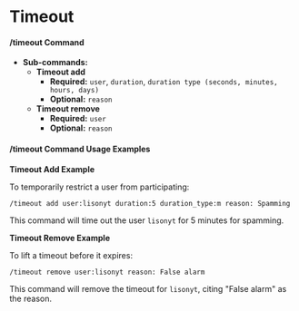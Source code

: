 # Timeout

#### /timeout Command

* **Sub-commands:**
  * **Timeout add**
    * **Required:** `user`, `duration`, `duration type (seconds, minutes, hours, days)`
    * **Optional:** `reason`
  * **Timeout remove**
    * **Required:** `user`
    * **Optional:** `reason`

#### /timeout Command Usage Examples

**Timeout Add Example**

To temporarily restrict a user from participating:

```
/timeout add user:lisonyt duration:5 duration_type:m reason: Spamming
```

This command will time out the user `lisonyt` for 5 minutes for spamming.

**Timeout Remove Example**

To lift a timeout before it expires:

```
/timeout remove user:lisonyt reason: False alarm
```

This command will remove the timeout for `lisonyt`, citing "False alarm" as the reason.
